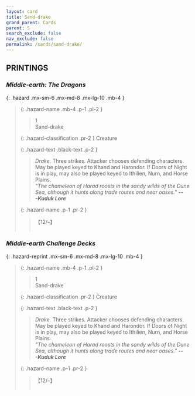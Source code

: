 ```yaml
---
layout: card
title: Sand-drake
grand_parent: Cards
parent: S
search_exclude: false
nav_exclude: false
permalink: /cards/sand-drake/
---
```


## PRINTINGS


### _Middle-earth: The Dragons_

{: .hazard .mx-sm-6 .mx-md-8 .mx-lg-10 .mb-4 }
> {: .hazard-name .mb-4 .p-1 .pl-2 }
> > <div class="hazard-mp">1</div>
> > <div class="card-name">Sand-drake</div>
>
> {: .hazard-classification .pr-2 }
> Creature
>
> {: .hazard-text .black-text .p-2 }
> > _Drake._ Three strikes. Attacker chooses defending characters. May be played keyed to Khand and Harondor. If Doors of Night is in play, may also be played keyed to Ithilien, Nurn, and Horse Plains. <br>_"The chameleon of Harad roosts in the sandy wilds of the Dune Sea, although it hunts along trade routes and near oases."_ ***---&#65279;Kuduk Lore*** 
>
> {: .hazard-name .p-1 .pr-2 }
> > <div class="card-shield">【12/&ndash;】</div>
> > <div class="card-corruption">&nbsp;</div>

### _Middle-earth Challenge Decks_

{: .hazard-reprint .mx-sm-6 .mx-md-8 .mx-lg-10 .mb-4 }
> {: .hazard-name .mb-4 .p-1 .pl-2 }
> > <div class="hazard-mp">1</div>
> > <div class="card-name">Sand-drake</div>
>
> {: .hazard-classification .pr-2 }
> Creature
>
> {: .hazard-text .black-text .p-2 }
> > _Drake._ Three strikes. Attacker chooses defending characters. May be played keyed to Khand and Harondor. If Doors of Night is in play, may also be played keyed to Ithilien, Nurn, and Horse Plains. <br>_"The chameleon of Harad roosts in the sandy wilds of the Dune Sea, although it hunts along trade routes and near oases."_ ***---&#65279;Kuduk Lore*** 
>
> {: .hazard-name .p-1 .pr-2 }
> > <div class="card-shield">【12/&ndash;】</div>
> > <div class="card-corruption-white">&nbsp;</div>
